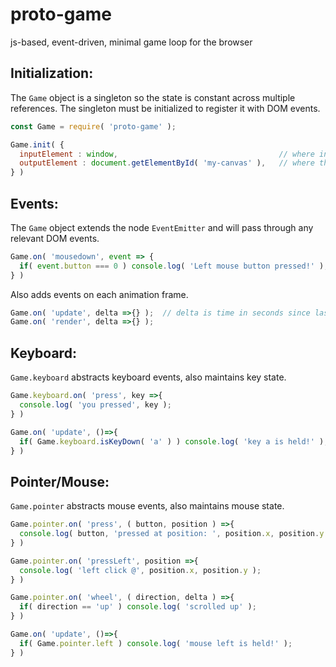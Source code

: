 # proto-game
js-based, event-driven, minimal game loop for the browser

## Initialization:
The ```Game``` object is a singleton so the state is constant across multiple references.
The singleton must be initialized to register it with DOM events.

```js
const Game = require( 'proto-game' );

Game.init( {
  inputElement : window,                                    // where inputs will be received
  outputElement : document.getElementById( 'my-canvas' ),   // where the game will be displayed
} )
```




## Events:

The ```Game``` object extends the node ```EventEmitter``` and will pass through any relevant DOM events.

```js
Game.on( 'mousedown', event => {
  if( event.button === 0 ) console.log( 'Left mouse button pressed!' );
} )
```

Also adds events on each animation frame.
```js
Game.on( 'update', delta =>{} );  // delta is time in seconds since last update
Game.on( 'render', delta =>{} );
```

## Keyboard:

```Game.keyboard``` abstracts keyboard events, also maintains key state.

```js
Game.keyboard.on( 'press', key =>{
  console.log( 'you pressed', key );
} )

Game.on( 'update', ()=>{
  if( Game.keyboard.isKeyDown( 'a' ) ) console.log( 'key a is held!' );
} )

```

## Pointer/Mouse:

```Game.pointer``` abstracts mouse events, also maintains mouse state.

```js
Game.pointer.on( 'press', ( button, position ) =>{
  console.log( button, 'pressed at position: ', position.x, position.y );
} )

Game.pointer.on( 'pressLeft', position =>{
  console.log( 'left click @', position.x, position.y );
} )

Game.pointer.on( 'wheel', ( direction, delta ) =>{
  if( direction == 'up' ) console.log( 'scrolled up' );
} )

Game.on( 'update', ()=>{
  if( Game.pointer.left ) console.log( 'mouse left is held!' );
} )

```
